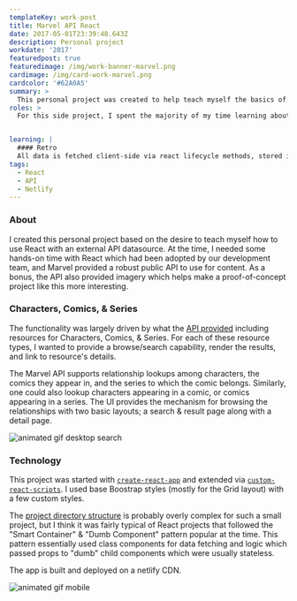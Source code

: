 ```yaml
---
templateKey: work-post
title: Marvel API React
date: 2017-05-01T23:39:48.643Z
description: Personal project 
workdate: '2017'
featuredpost: true
featuredimage: /img/work-banner-marvel.png
cardimage: /img/card-work-marvel.png
cardcolor: '#62A0A5'
summary: >
  This personal project was created to help teach myself the basics of working with React and client-side data fetching using a public API.  
roles: >
  For this side project, I spent the majority of my time learning about React and exploring Marvel's public API. The basic design is based on bootstrap with minimal customization.


learning: | 
  #### Retro
  All data is fetched client-side via react lifecycle methods, stored in local state, and passed down to rendering components. No tests exist, and there are probably too many bugs to count, but I did become (at least a little) familiar with React and had a little fun along the way.
tags:
  - React
  - API
  - Netlify
---
```

### About
I created this personal project based on the desire to teach myself how to use React with an external API datasource. At the time, I needed some hands-on time with React which had been adopted by our development team, and Marvel provided a robust public API to use for content. As a bonus, the API also provided imagery which helps make a proof-of-concept project like this more interesting.


### Characters, Comics, & Series
The functionality was largely driven by what the [API provided](https://developer.marvel.com/docs) including resources for Characters, Comics, & Series. For each of these resource types, I wanted to provide a browse/search capability, render the results, and link to resource's details.   

The Marvel API supports relationship lookups among characters, the comics they appear in, and the series to which the comic belongs. Similarly, one could also lookup characters appearing in a comic, or comics appearing in a series. The UI provides the mechanism for browsing the relationships with two basic layouts; a search & result page along with a detail page.

<div class="columns is-centered has-margin-top-32">
  <div class="column is-12 has-text-centered">
    <img class="img" srcset="/img/card-work-marvel-desktop.gif" alt="animated gif desktop search" />
  </div>
</div>

### Technology
This project was started with [`create-react-app`](https://github.com/facebook/create-react-app)
and extended via [`custom-react-scripts`](https://github.com/kitze/custom-react-scripts). I used base Boostrap styles (mostly for the Grid layout) with a few custom styles. 

The [project directory structure](https://github.com/nyan-matt/marvel-api-react) is probably overly complex for such a small project, but I think it was fairly typical of React projects that followed the "Smart Container" & "Dumb Component" pattern popular at the time.  This pattern essentially used class components for data fetching and logic which passed props to "dumb" child components which were usually stateless.   

The app is built and deployed on a netlify CDN.

<div class="columns is-centered has-margin-top-32">
  <div class="column is-12 has-text-centered">
    <img class="img" srcset="/img/card-work-marvel-mobile-2.gif" alt="animated gif mobile" />
  </div>
</div>

